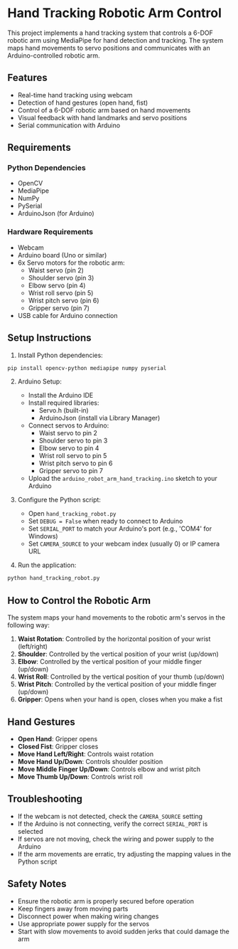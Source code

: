 # Hand Tracking Robotic Arm Control

This project implements a hand tracking system that controls a 6-DOF robotic arm using MediaPipe for hand detection and tracking. The system maps hand movements to servo positions and communicates with an Arduino-controlled robotic arm.

## Features

- Real-time hand tracking using webcam
- Detection of hand gestures (open hand, fist)
- Control of a 6-DOF robotic arm based on hand movements
- Visual feedback with hand landmarks and servo positions
- Serial communication with Arduino

## Requirements

### Python Dependencies
- OpenCV
- MediaPipe
- NumPy
- PySerial
- ArduinoJson (for Arduino)

### Hardware Requirements
- Webcam
- Arduino board (Uno or similar)
- 6x Servo motors for the robotic arm:
  - Waist servo (pin 2)
  - Shoulder servo (pin 3)
  - Elbow servo (pin 4)
  - Wrist roll servo (pin 5)
  - Wrist pitch servo (pin 6)
  - Gripper servo (pin 7)
- USB cable for Arduino connection

## Setup Instructions

1. Install Python dependencies:
```bash
pip install opencv-python mediapipe numpy pyserial
```

2. Arduino Setup:
   - Install the Arduino IDE
   - Install required libraries:
     - Servo.h (built-in)
     - ArduinoJson (install via Library Manager)
   - Connect servos to Arduino:
     - Waist servo to pin 2
     - Shoulder servo to pin 3
     - Elbow servo to pin 4
     - Wrist roll servo to pin 5
     - Wrist pitch servo to pin 6
     - Gripper servo to pin 7
   - Upload the `arduino_robot_arm_hand_tracking.ino` sketch to your Arduino

3. Configure the Python script:
   - Open `hand_tracking_robot.py`
   - Set `DEBUG = False` when ready to connect to Arduino
   - Set `SERIAL_PORT` to match your Arduino's port (e.g., 'COM4' for Windows)
   - Set `CAMERA_SOURCE` to your webcam index (usually 0) or IP camera URL

4. Run the application:
```bash
python hand_tracking_robot.py
```

## How to Control the Robotic Arm

The system maps your hand movements to the robotic arm's servos in the following way:

1. **Waist Rotation**: Controlled by the horizontal position of your wrist (left/right)
2. **Shoulder**: Controlled by the vertical position of your wrist (up/down)
3. **Elbow**: Controlled by the vertical position of your middle finger (up/down)
4. **Wrist Roll**: Controlled by the vertical position of your thumb (up/down)
5. **Wrist Pitch**: Controlled by the vertical position of your middle finger (up/down)
6. **Gripper**: Opens when your hand is open, closes when you make a fist

## Hand Gestures

- **Open Hand**: Gripper opens
- **Closed Fist**: Gripper closes
- **Move Hand Left/Right**: Controls waist rotation
- **Move Hand Up/Down**: Controls shoulder position
- **Move Middle Finger Up/Down**: Controls elbow and wrist pitch
- **Move Thumb Up/Down**: Controls wrist roll

## Troubleshooting

- If the webcam is not detected, check the `CAMERA_SOURCE` setting
- If the Arduino is not connecting, verify the correct `SERIAL_PORT` is selected
- If servos are not moving, check the wiring and power supply to the Arduino
- If the arm movements are erratic, try adjusting the mapping values in the Python script

## Safety Notes

- Ensure the robotic arm is properly secured before operation
- Keep fingers away from moving parts
- Disconnect power when making wiring changes
- Use appropriate power supply for the servos
- Start with slow movements to avoid sudden jerks that could damage the arm 